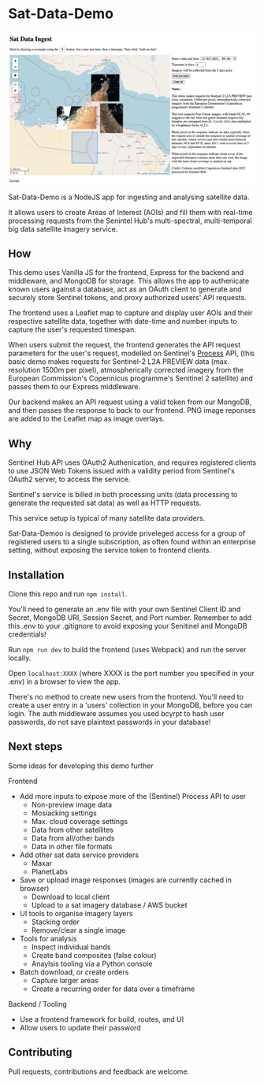 # Sat-Data-Demo

![alt text](/sat-data-demo.png?raw=true)

Sat-Data-Demo is a NodeJS app for ingesting and analysing satellite data. 

It allows users to create Areas of Interest (AOIs) and fill them with real-time processing requests from the Senintel Hub's multi-spectral, multi-temporal big data satellite imagery service.  

## How

This demo uses Vanilla JS for the frontend, Express for the backend and middleware, and MongoDB for storage. This allows the app to authenicate known users against a database, act as an OAuth client to generate and securely store Sentinel tokens, and proxy authorized users' API requests.

The frontend uses a Leaflet map to capture and display user AOIs and their respective satellite data, together with date-time and number inputs to capture the user's requested timespan. 

When users submit the request, the frontend generates the API request parameters for the user's request, modelled on Sentinel's [Process](https://docs.sentinel-hub.com/api/latest/api/process/) API, (this basic demo makes requests for Sentinel-2 L2A PREVIEW data (max. resolution 1500m per pixel), atmospherically corrected imagery from the European Commission's Coperinicus programme's Senitinel 2 satellite) and passes them to our Express middleware. 

Our backend makes an API request using a valid token from our MongoDB, and then passes the response to back to our frontend. PNG image reponses are added to the Leaflet map as image overlays.

## Why

Sentinel Hub API uses OAuth2 Authenication, and requires registered clients to use JSON Web Tokens issued with a validity period from Sentinel's OAuth2 server, to access the service.  

Sentinel's service is billed in both processing units (data processing to generate the requested sat data) as well as HTTP requests. 

This service setup is typical of many satellite data providers.

Sat-Data-Demoo is designed to provide priveleged access for a group of registered users to a single subscription, as often found within an enterprise setting, without exposing the service token to frontend clients.

## Installation

Clone this repo and run ```npm install```.

You'll need to generate an .env file with your own Sentinel Client ID and Secret, MongoDB URI, Session Secret, and Port number. Remember to add this .env to your .gitignore to avoid exposing your Senitinel and MongoDB credentials! 

Run ```npm run dev``` to build the frontend (uses Webpack) and run the server locally. 

Open ```localhost:XXXX``` (where XXXX is the port number you specified in your .env) in a browser to view the app. 

There's no method to create new users from the frontend. You'll need to create a user entry in a 'users' collection in your MongoDB, before you can login. The auth middleware assumes you used bcyrpt to hash user passwords, do not save plaintext passwords in your database!

## Next steps

Some ideas for developing this demo further

Frontend

- Add more inputs to expose more of the (Sentinel) Process API to user
    - Non-preview image data
    - Mosiacking settings
    - Max. cloud coverage settings
    - Data from other satellites
    - Data from all/other bands
    - Data in other file formats
- Add other sat data service providers
    - Maxar
    - PlanetLabs
- Save or upload image responses (images are currently cached in browser)
    - Download to local client
    - Upload to a sat imagery database / AWS bucket
- UI tools to organise imagery layers
    - Stacking order
    - Remove/clear a single image
- Tools for analysis
    - Inspect individual bands
    - Create band composites (false colour)
    - Anaylsis tooling via a Python console
- Batch download, or create orders
    - Capture larger areas
    - Create a recurring order for data over a timeframe

Backend / Tooling

- Use a frontend framework for build, routes, and UI
- Allow users to update their password

## Contributing

Pull requests, contributions and feedback are welcome. 

